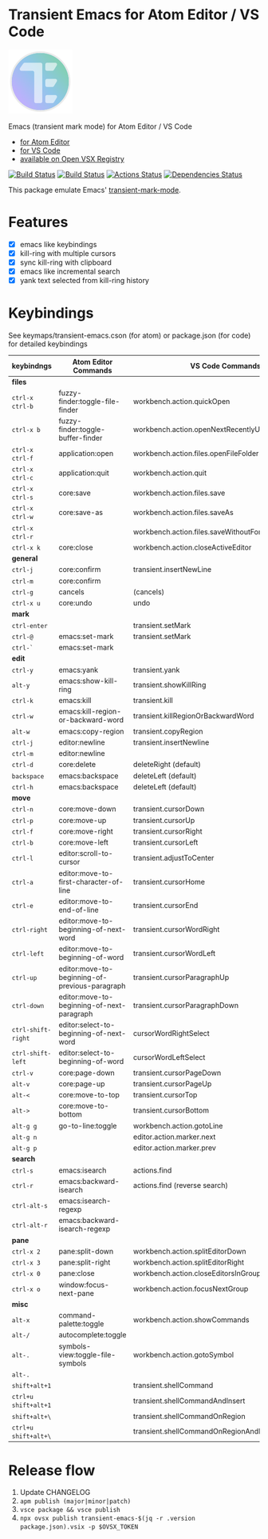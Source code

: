 # Transient Emacs for Atom Editor / VS Code

<img src="https://raw.githubusercontent.com/yasuyuky/transient-emacs/master/image/icon.png" width="128px">

Emacs (transient mark mode) for Atom Editor / VS Code

- [for Atom Editor](https://atom.io/packages/transient-emacs)
- [for VS Code](https://marketplace.visualstudio.com/items?itemName=yasuyuky.transient-emacs)
- [available on Open VSX Registry](https://open-vsx.org/extension/yasuyuky/transient-emacs)

[![Build Status][travis-ci status]][travis-ci]
[![Build Status][azure pipelines status]][azure pipelines]
[![Actions Status][github actions status]][github actions]
[![Dependencies Status][david-dm status]][david-dm]

This package emulate Emacs'
[transient-mark-mode](http://www.emacswiki.org/emacs/TransientMarkMode).

# Features

- [x] emacs like keybindings
- [x] kill-ring with multiple cursors
- [x] sync kill-ring with clipboard
- [x] emacs like incremental search
- [x] yank text selected from kill-ring history

# Keybindings

See keymaps/transient-emacs.cson (for atom) or package.json (for code) for detailed keybindings

| keybindngs           | Atom Editor Commands                           | VS Code Commands                                   |
| -------------------- | ---------------------------------------------- | -------------------------------------------------- |
| **files**            |                                                |                                                    |
| `ctrl-x ctrl-b`      | fuzzy-finder:toggle-file-finder                | workbench.action.quickOpen                         |
| `ctrl-x b`           | fuzzy-finder:toggle-buffer-finder              | workbench.action.openNextRecentlyUsedEditorInGroup |
| `ctrl-x ctrl-f`      | application:open                               | workbench.action.files.openFileFolder              |
| `ctrl-x ctrl-c`      | application:quit                               | workbench.action.quit                              |
| `ctrl-x ctrl-s`      | core:save                                      | workbench.action.files.save                        |
| `ctrl-x ctrl-w`      | core:save-as                                   | workbench.action.files.saveAs                      |
| `ctrl-x ctrl-r`      |                                                | workbench.action.files.saveWithoutFormatting       |
| `ctrl-x k`           | core:close                                     | workbench.action.closeActiveEditor                 |
| **general**          |                                                |                                                    |
| `ctrl-j`             | core:confirm                                   | transient.insertNewLine                            |
| `ctrl-m`             | core:confirm                                   |                                                    |
| `ctrl-g`             | cancels                                        | (cancels)                                          |
| `ctrl-x u`           | core:undo                                      | undo                                               |
| **mark**             |                                                |                                                    |
| `ctrl-enter`         |                                                | transient.setMark                                  |
| `ctrl-@`             | emacs:set-mark                                 | transient.setMark                                  |
| `` ctrl-` ``         | emacs:set-mark                                 |                                                    |
| **edit**             |                                                |                                                    |
| `ctrl-y`             | emacs:yank                                     | transient.yank                                     |
| `alt-y`              | emacs:show-kill-ring                           | transient.showKillRing                             |
| `ctrl-k`             | emacs:kill                                     | transient.kill                                     |
| `ctrl-w`             | emacs:kill-region-or-backward-word             | transient.killRegionOrBackwardWord                 |
| `alt-w`              | emacs:copy-region                              | transient.copyRegion                               |
| `ctrl-j`             | editor:newline                                 | transient.insertNewline                            |
| `ctrl-m`             | editor:newline                                 |                                                    |
| `ctrl-d`             | core:delete                                    | deleteRight (default)                              |
| `backspace`          | emacs:backspace                                | deleteLeft (default)                               |
| `ctrl-h`             | emacs:backspace                                | deleteLeft (default)                               |
| **move**             |                                                |                                                    |
| `ctrl-n`             | core:move-down                                 | transient.cursorDown                               |
| `ctrl-p`             | core:move-up                                   | transient.cursorUp                                 |
| `ctrl-f`             | core:move-right                                | transient.cursorRight                              |
| `ctrl-b`             | core:move-left                                 | transient.cursorLeft                               |
| `ctrl-l`             | editor:scroll-to-cursor                        | transient.adjustToCenter                           |
| `ctrl-a`             | editor:move-to-first-character-of-line         | transient.cursorHome                               |
| `ctrl-e`             | editor:move-to-end-of-line                     | transient.cursorEnd                                |
| `ctrl-right`         | editor:move-to-beginning-of-next-word          | transient.cursorWordRight                          |
| `ctrl-left`          | editor:move-to-beginning-of-word               | transient.cursorWordLeft                           |
| `ctrl-up`            | editor:move-to-beginning-of-previous-paragraph | transient.cursorParagraphUp                        |
| `ctrl-down`          | editor:move-to-beginning-of-next-paragraph     | transient.cursorParagraphDown                      |
| `ctrl-shift-right`   | editor:select-to-beginning-of-next-word        | cursorWordRightSelect                              |
| `ctrl-shift-left`    | editor:select-to-beginning-of-word             | cursorWordLeftSelect                               |
| `ctrl-v`             | core:page-down                                 | transient.cursorPageDown                           |
| `alt-v`              | core:page-up                                   | transient.cursorPageUp                             |
| `alt-<`              | core:move-to-top                               | transient.cursorTop                                |
| `alt->`              | core:move-to-bottom                            | transient.cursorBottom                             |
| `alt-g g`            | go-to-line:toggle                              | workbench.action.gotoLine                          |
| `alt-g n`            |                                                | editor.action.marker.next                          |
| `alt-g p`            |                                                | editor.action.marker.prev                          |
| **search**           |                                                |                                                    |
| `ctrl-s`             | emacs:isearch                                  | actions.find                                       |
| `ctrl-r`             | emacs:backward-isearch                         | actions.find (reverse search)                      |
| `ctrl-alt-s`         | emacs:isearch-regexp                           |                                                    |
| `ctrl-alt-r`         | emacs:backward-isearch-regexp                  |                                                    |
| **pane**             |                                                |                                                    |
| `ctrl-x 2`           | pane:split-down                                | workbench.action.splitEditorDown                   |
| `ctrl-x 3`           | pane:split-right                               | workbench.action.splitEditorRight                  |
| `ctrl-x 0`           | pane:close                                     | workbench.action.closeEditorsInGroup               |
| `ctrl-x o`           | window:focus-next-pane                         | workbench.action.focusNextGroup                    |
| **misc**             |                                                |                                                    |
| `alt-x`              | command-palette:toggle                         | workbench.action.showCommands                      |
| `alt-/`              | autocomplete:toggle                            |                                                    |
| `alt-.`              | symbols-view:toggle-file-symbols               | workbench.action.gotoSymbol                        |
| `alt-.`              |                                                |                                                    |
| `shift+alt+1`        |                                                | transient.shellCommand                             |
| `ctrl+u shift+alt+1` |                                                | transient.shellCommandAndInsert                    |
| `shift+alt+\`        |                                                | transient.shellCommandOnRegion                     |
| `ctrl+u shift+alt+\` |                                                | transient.shellCommandOnRegionAndReplace           |

# Release flow

1. Update CHANGELOG
2. `apm publish (major|minor|patch)`
3. `vsce package && vsce publish`
4. `npx ovsx publish transient-emacs-$(jq -r .version package.json).vsix -p $OVSX_TOKEN`

[travis-ci status]: https://travis-ci.org/yasuyuky/transient-emacs.svg
[travis-ci]: https://travis-ci.org/yasuyuky/transient-emacs
[azure pipelines status]: https://dev.azure.com/yasuyuky/transient-emacs/_apis/build/status/yasuyuky.transient-emacs?branchName=master
[azure pipelines]: https://dev.azure.com/yasuyuky/transient-emacs/_build/latest?definitionId=1&branchName=master
[github actions status]: https://img.shields.io/github/workflow/status/yasuyuky/transient-emacs/Test.svg?logo=github
[github actions]: https://github.com/yasuyuky/transient-emacs/actions
[david-dm status]: https://david-dm.org/yasuyuky/transient-emacs/status.svg
[david-dm]: https://david-dm.org/yasuyuky/transient-emacs
